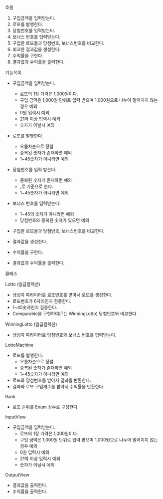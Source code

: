 흐름
1. 구입금액을 입력받는다.
2. 로또를 발행한다.
3. 당첨번호를 입력받는다.
4. 보너스 번호를 입력받는다.
5. 구입한 로또들과 당첨번호, 보너스번호를 비교한다.
6. 비교한 결과값을 생성한다.
7. 수익률을 구한다.
8. 결과값과 수익률을 출력한다.


기능목록
- 구입금액을 입력받는다.
    + 로또의 1장 가격은 1,000원이다.
    + 구입 금액은 1,000원 단위로 입력 받으며 1,000원으로 나누어 떨어지지 않는 경우 예외
    + 0원 입력시 예외
    + 21억 이상 입력시 예외
    + 숫자가 아닐시 예외

- 로또를 발행한다.
    + 오름차순으로 정렬
    + 중복된 숫자가 존재하면 예외
    + 1~45숫자가 아니라면 예외

- 당첨번호를 입력 받는다.
    + 중복된 숫자가 존재하면 예외
    + ,로 기준으로 한다.
    + 1~45숫자가 아니라면 예외

- 보너스 번호를 입력받는다.
    + 1~45의 숫자가 아니라면 예외
    + 당첨번호와 중복된 숫자가 있으면 예외

- 구입한 로또들과 당첨번호, 보너스번호를 비교한다.
- 결과값을 생성한다.
- 수익률을 구한다.
- 결과값과 수익률을 출력한다.


클래스

Lotto (일급컬렉션)
- 생성자 파라미터로 로또번호를 받아서 로또를 생성한다.
- 로또번호가 6자리인지 검증한다.
- 1~45숫자인지 검증한다.
- Comparable을 구현하여(T는 WinningLotto) 당첨번호와 비교한다

WinningLotto (일급컬렉션)
- 생성자 파라미터로 당첨번호와 보너스 번호를 입력받는다.

LottoMachine
- 로또를 발행한다.
    + 오름차순으로 정렬
    + 중복된 숫자가 존재하면 예외
    + 1~45숫자가 아니라면 예외
- 로또와 당첨번호를 받아서 결과를 반환한다.
- 결과와 로또 구입개수를 받아서 수익률을 반환한다.

Rank
- 로또 순위를 Enum 상수로 구성한다.


InputView
- 구입금액을 입력받는다.
    + 로또의 1장 가격은 1,000원이다.
    + 구입 금액은 1,000원 단위로 입력 받으며 1,000원으로 나누어 떨어지지 않는 경우 예외
    + 0원 입력시 예외
    + 21억 이상 입력시 예외
    + 숫자가 아닐시 예외

OutputView
- 결과값을 출력한다.
- 수익률을 출력한다.


